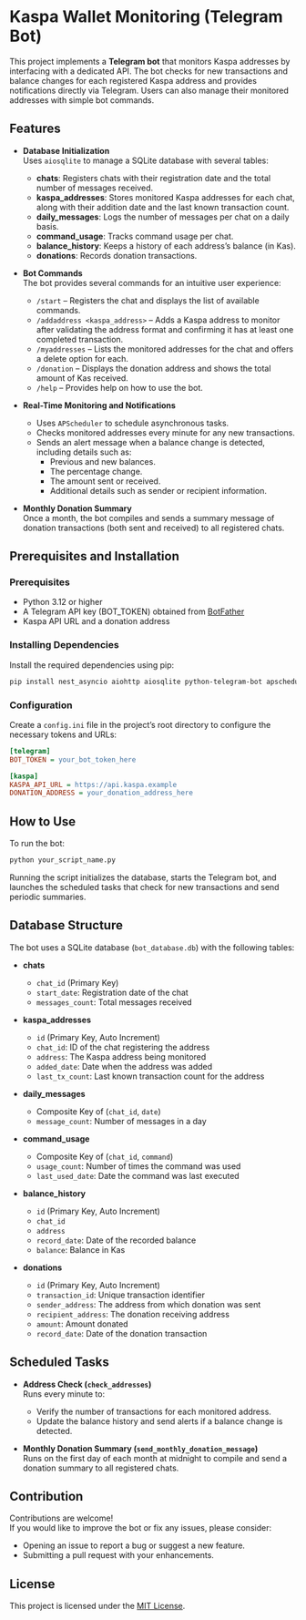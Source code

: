 #  Kaspa Wallet Monitoring (Telegram Bot)
This project implements a **Telegram bot** that monitors Kaspa addresses by interfacing with a dedicated API. The bot checks for new transactions and balance changes for each registered Kaspa address and provides notifications directly via Telegram. Users can also manage their monitored addresses with simple bot commands.

## Features

- **Database Initialization**  
  Uses `aiosqlite` to manage a SQLite database with several tables:
  - **chats**: Registers chats with their registration date and the total number of messages received.
  - **kaspa_addresses**: Stores monitored Kaspa addresses for each chat, along with their addition date and the last known transaction count.
  - **daily_messages**: Logs the number of messages per chat on a daily basis.
  - **command_usage**: Tracks command usage per chat.
  - **balance_history**: Keeps a history of each address’s balance (in Kas).
  - **donations**: Records donation transactions.

- **Bot Commands**  
  The bot provides several commands for an intuitive user experience:
  - `/start` – Registers the chat and displays the list of available commands.
  - `/addaddress <kaspa_address>` – Adds a Kaspa address to monitor after validating the address format and confirming it has at least one completed transaction.
  - `/myaddresses` – Lists the monitored addresses for the chat and offers a delete option for each.
  - `/donation` – Displays the donation address and shows the total amount of Kas received.
  - `/help` – Provides help on how to use the bot.

- **Real-Time Monitoring and Notifications**  
  - Uses `APScheduler` to schedule asynchronous tasks.
  - Checks monitored addresses every minute for any new transactions.
  - Sends an alert message when a balance change is detected, including details such as:
    - Previous and new balances.
    - The percentage change.
    - The amount sent or received.
    - Additional details such as sender or recipient information.

- **Monthly Donation Summary**  
  Once a month, the bot compiles and sends a summary message of donation transactions (both sent and received) to all registered chats.

## Prerequisites and Installation

### Prerequisites

- Python 3.12 or higher
- A Telegram API key (BOT_TOKEN) obtained from [BotFather](https://core.telegram.org/bots#botfather)
- Kaspa API URL and a donation address

### Installing Dependencies

Install the required dependencies using pip:

```bash
pip install nest_asyncio aiohttp aiosqlite python-telegram-bot apscheduler
```

### Configuration

Create a `config.ini` file in the project’s root directory to configure the necessary tokens and URLs:

```ini
[telegram]
BOT_TOKEN = your_bot_token_here

[kaspa]
KASPA_API_URL = https://api.kaspa.example
DONATION_ADDRESS = your_donation_address_here
```

## How to Use

To run the bot:

```bash
python your_script_name.py
```

Running the script initializes the database, starts the Telegram bot, and launches the scheduled tasks that check for new transactions and send periodic summaries.

## Database Structure

The bot uses a SQLite database (`bot_database.db`) with the following tables:

- **chats**  
  - `chat_id` (Primary Key)
  - `start_date`: Registration date of the chat
  - `messages_count`: Total messages received

- **kaspa_addresses**  
  - `id` (Primary Key, Auto Increment)
  - `chat_id`: ID of the chat registering the address
  - `address`: The Kaspa address being monitored
  - `added_date`: Date when the address was added
  - `last_tx_count`: Last known transaction count for the address

- **daily_messages**  
  - Composite Key of (`chat_id`, `date`)
  - `message_count`: Number of messages in a day

- **command_usage**  
  - Composite Key of (`chat_id`, `command`)
  - `usage_count`: Number of times the command was used
  - `last_used_date`: Date the command was last executed

- **balance_history**  
  - `id` (Primary Key, Auto Increment)
  - `chat_id`
  - `address`
  - `record_date`: Date of the recorded balance
  - `balance`: Balance in Kas

- **donations**  
  - `id` (Primary Key, Auto Increment)
  - `transaction_id`: Unique transaction identifier
  - `sender_address`: The address from which donation was sent
  - `recipient_address`: The donation receiving address
  - `amount`: Amount donated
  - `record_date`: Date of the donation transaction

## Scheduled Tasks

- **Address Check (`check_addresses`)**  
  Runs every minute to:
  - Verify the number of transactions for each monitored address.
  - Update the balance history and send alerts if a balance change is detected.

- **Monthly Donation Summary (`send_monthly_donation_message`)**  
  Runs on the first day of each month at midnight to compile and send a donation summary to all registered chats.

## Contribution

Contributions are welcome!  
If you would like to improve the bot or fix any issues, please consider:
- Opening an issue to report a bug or suggest a new feature.
- Submitting a pull request with your enhancements.

## License

This project is licensed under the [MIT License](LICENSE).
